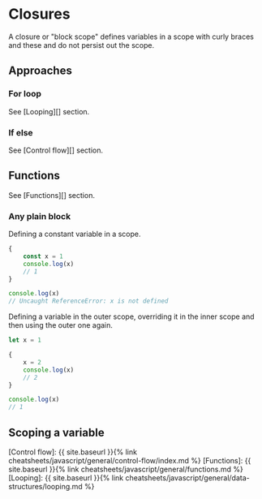 # Closures

A closure or "block scope" defines variables in a scope with curly braces and these and do not persist out the scope.


## Approaches

### For loop

See [Looping][] section.

### If else

See [Control flow][] section.


## Functions

See [Functions][] section.

### Any plain block

Defining a constant variable in a scope.

```javascript
{
    const x = 1
    console.log(x)
    // 1
}

console.log(x)
// Uncaught ReferenceError: x is not defined
```

Defining a variable in the outer scope, overriding it in the inner scope and then using the outer one again.

```javascript
let x = 1

{
    x = 2
    console.log(x)
    // 2
}

console.log(x)
// 1
```


## Scoping a variable


[Control flow]: {{ site.baseurl }}{% link cheatsheets/javascript/general/control-flow/index.md %}
[Functions]: {{ site.baseurl }}{% link cheatsheets/javascript/general/functions.md %}
[Looping]: {{ site.baseurl }}{% link cheatsheets/javascript/general/data-structures/looping.md %}
